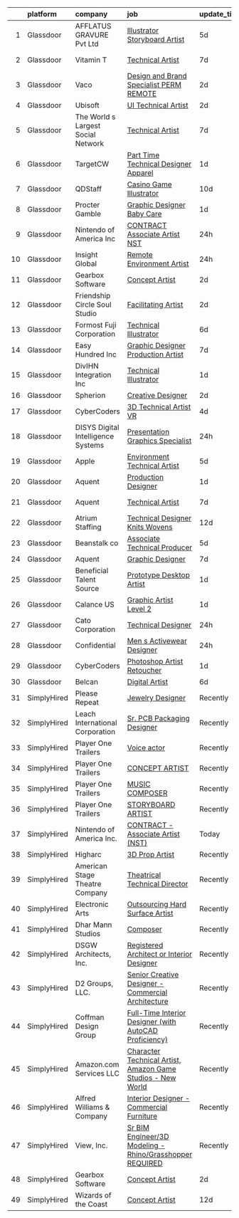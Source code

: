 

|    | platform    | company                              | job                                                                                                                                                                                                                                                                                                                                                                                                                                                                                                                                                                                                                                                                                                                                                                                                                                                                                                                                                                                                                                                                                                                                                                                                                                                                                                                                                                                                        | update_time   | location             |
|---:|:------------|:-------------------------------------|:-----------------------------------------------------------------------------------------------------------------------------------------------------------------------------------------------------------------------------------------------------------------------------------------------------------------------------------------------------------------------------------------------------------------------------------------------------------------------------------------------------------------------------------------------------------------------------------------------------------------------------------------------------------------------------------------------------------------------------------------------------------------------------------------------------------------------------------------------------------------------------------------------------------------------------------------------------------------------------------------------------------------------------------------------------------------------------------------------------------------------------------------------------------------------------------------------------------------------------------------------------------------------------------------------------------------------------------------------------------------------------------------------------------|:--------------|:---------------------|
|  1 | Glassdoor   | AFFLATUS GRAVURE Pvt Ltd             | [Illustrator Storyboard Artist](https://www.glassdoor.com/partner/jobListing.htm?pos=130&ao=1136043&s=58&guid=00000181fb799a108083b638b8cc91a7&src=GD_JOB_AD&t=SR&vt=w&ea=1&cs=1_17cdb30c&cb=1657781459942&jobListingId=1007993914012&jrtk=3-0-1g7tnj6kl2apd001-1g7tnj6l5ii3l800-c403801fa18c8bfc-)                                                                                                                                                                                                                                                                                                                                                                                                                                                                                                                                                                                                                                                                                                                                                                                                                                                                                                                                                                                                                                                                                                        | 5d            | Remote               |
|  2 | Glassdoor   | Vitamin T                            | [Technical Artist](https://www.glassdoor.com/partner/jobListing.htm?pos=114&ao=1110586&s=58&guid=00000181fb799a108083b638b8cc91a7&src=GD_JOB_AD&t=SR&vt=w&cs=1_f5612678&cb=1657781459940&jobListingId=1007988098721&cpc=B101C867B3EF2D75&jrtk=3-0-1g7tnj6kl2apd001-1g7tnj6l5ii3l800-2b2d0e60afca73cd--6NYlbfkN0DMrcEu7yrtATojKJA7cEzGQ3FdRGWLh0CZQInL4ECGI6k5tN82kdM0cJmh4vC7GgiKy1q_3WkY6rjlaNyM-NFF-LMAwy3JaJF1RGub72pDl2mIPe3VnFjQnN-fePEoO685VwMCQpqIS558ZLLcSJY-3aBIAd5h5SYR4UA-W3wwIQp5_hhTJzIt4gZZ8PQ8VoamGheHRajhRr1J6eWp-A9XdZTqwnEz_NhRC-vQx0KuZ8GpcMEX5OPUlh3hmQjUB84pd_YhGXNFd3MxZkeeGMT8tN31JOtcs1fDcItpck7KGH_XXlbs4OjjEEezcMLa5jAkHTRVSYRKDVCk1_wjwjQvC615lBlc8cNb6lMeZksI9hdvGAaf4JygfUhqVv6nEQnTm3SReNoR57jNQ4lKTx-pWfsQwHczjOk7gBSVlLIU6ONh2V5IPVpa6pjdkmP6F6nE1UOlLE4djnnU91dOpzjG9f5E1NnKKAY%3D)                                                                                                                                                                                                                                                                                                                                                                                                                                                                                                                                                                                       | 7d            | Sunnyvale, CA        |
|  3 | Glassdoor   | Vaco                                 | [Design and Brand Specialist PERM REMOTE](https://www.glassdoor.com/partner/jobListing.htm?pos=121&ao=1110586&s=58&guid=00000181fb799a108083b638b8cc91a7&src=GD_JOB_AD&t=SR&vt=w&ea=1&cs=1_177490db&cb=1657781459942&jobListingId=1007997935830&cpc=8795CF9063CD573D&jrtk=3-0-1g7tnj6kl2apd001-1g7tnj6l5ii3l800-148c79f5f75ca30b--6NYlbfkN0D_sybMACCpf9B-677oK5j6rPldVB6BlrVvFjO_o-GJZbzuF-qh4PxErFUqfUsv_6vH6YLMjT2MVS0a-HyYk0hoK6stCGS3TUAKXcUlAyI4b9KnqjYkxtKlJVmERw-1YHIn2hBS3WFWDEY9Tb7UbOUnuKvkWRKAEMg34O0YToSA9YofhFtAaf2ankOzx5KNMHEV4BtJjyuWl5aUKG4ej6oDCMbGipHy0YsqmcgQa9Ktpk0E8zNTjG-DrjnqZb5007JR2dhnniVK4ml4wUKPC4DN2I1kNxZENCShRJFYfy8oB9umJ7CbNQxlnYZVsKcGcN_7UuKvDh7TfDJild7XF3oDbXC1MYBDEOiFEE2ycX3tmNY8dF0-43Lsu05aXWTm7ssVOIR10_R8AlASAOE6ABvUo6Llyc4aQnD4Wu-V5_GmdXSZipbxDnZwyyBo5huz1Mg5JfxtN_3wH7tOSm_zUrTIwuZt5NVteEZqd4kdAecz5Lya1WU4K2BjbndqcAC5ZWIWawbFEpAXZxdBYGCmNWHeYZn6wGSmpxJ5qq5HFJBarA%3D%3D)                                                                                                                                                                                                                                                                                                                                                                                                                                                                             | 2d            | Charlotte, NC        |
|  4 | Glassdoor   | Ubisoft                              | [UI Technical Artist](https://www.glassdoor.com/partner/jobListing.htm?pos=129&ao=1136043&s=58&guid=00000181fb799a108083b638b8cc91a7&src=GD_JOB_AD&t=SR&vt=w&ea=1&cs=1_00f76edc&cb=1657781459942&jobListingId=1007998494479&jrtk=3-0-1g7tnj6kl2apd001-1g7tnj6l5ii3l800-c9b21f008b357e52-)                                                                                                                                                                                                                                                                                                                                                                                                                                                                                                                                                                                                                                                                                                                                                                                                                                                                                                                                                                                                                                                                                                                  | 2d            | Remote               |
|  5 | Glassdoor   | The World s Largest Social Network   | [Technical Artist](https://www.glassdoor.com/partner/jobListing.htm?pos=106&ao=1110586&s=58&guid=00000181fb799a108083b638b8cc91a7&src=GD_JOB_AD&t=SR&vt=w&ea=1&cs=1_e9962420&cb=1657781459939&jobListingId=1007988214695&cpc=65CC663E25211861&jrtk=3-0-1g7tnj6kl2apd001-1g7tnj6l5ii3l800-be45005c3220580c--6NYlbfkN0DSgjPPcnEdvoK3uuxfISLALE6pB1FR7YSHOr_tSg5_QGIhoz_2VqUepdcKLBLI_zQIFmzuBr9mcovwLVE3mfJFvTFbkZlfdBD4hlhWNaKe9yFOodompOemw92wYZSr-wNBPfpStAc-qIZKfOqRYm8HV8FnB3IDRCPHMH94R6wB3gHQoBxGMjKYK319yy1tsGwL-2QC1Wp3jfxMcwgOirAUZT-xD4PKW_Numkg8b-9ZBoi0151Yb75ueePUNKw-DPMnvCtMh-NCYIub_Vk94s7bU1ML1T8zbdnrhXHziNOOX8d9mSn0HACDxziCgnXhqPAH2RuzwZkTu9Qc0tbPR7ZFxBC3lh2Vi8kRYg2CTqpiPMgyPFaTYezvqvFl-FUAeTqRNfTVcsBRM4t6LYtX0-eof0LexJFRf7Tsi2-3pp9_hMoAPDb_XiSe-EzjTcYbpy2lisqoS8FZ4nzyp0uYHV66pIO5mYFt2RMrsaxaEDB9bHxftMBPdviObBJcN8QotxwLCOmpbQ3E9bikPzIxE4-GtgFm0OKzGOTqEbb3w18oRoa6-J5IAhQ4sOVQPhvMY_StCFUIxBUe_RQeKtcdHLAa)                                                                                                                                                                                                                                                                                                                                                                                                                                                                | 7d            | Houston, TX          |
|  6 | Glassdoor   | TargetCW                             | [Part Time Technical Designer  Apparel](https://www.glassdoor.com/partner/jobListing.htm?pos=115&ao=1110586&s=58&guid=00000181fb799a108083b638b8cc91a7&src=GD_JOB_AD&t=SR&vt=w&cs=1_b33507be&cb=1657781459940&jobListingId=1008001168862&cpc=FA84DF7EA1EC2398&jrtk=3-0-1g7tnj6kl2apd001-1g7tnj6l5ii3l800-21c01eebee5600a9--6NYlbfkN0A6TktYCN0VG50lat1bxG6ZYGRoV5Av1OVF6J5hGgtfkbuLupBOf1hB4AfOK0qYtBd7wMBA6CJp82nAZ4USLNujEOWFbAMOMT4KwXvPCj_gayr3iq53d8yWc5MSqcO-k2mX1sVVPtvoxxvc30eUVqePpwhLaTIaXh15vfObKKtp0A6I0ENLoFQkQlxd6W7mJDgJS3Hed41Nk6g8VYFmYUU0HnEKxCb4RHF00MuEZ2HQzDPp0E19UzAXB1nMyx0Coqn_hjx4bTODjJDIYh9tdojpTTXJJ5ZLvZJzGuKZuRD5SThJCWIgDIYceStb72ql1leK6-vG50Pik1QGPaMkpyxtQ_jRYmpQGaEg4bz_rU4pl7E3oPkuimAcuqYjrBIJpu74OZ7ZF1pH0BTJl4eaVYkD3yCV3wcgVSsWVsgbl_6ftDTFf21A8aOrGXZGqESm-j_kqbKU1aCKNXdKBkiX3R6sSdA4q3DwSUHhOaZdUwyMUm0CzPNpu6Wj4GxfEBL-SZ4BFiOSumdeijo4Wus_xydwU0eqw-7Szh_jmrrwu8KodqkGYZowsuG1VRNvWlbsm5sonjq7PqC8OsdUOnJedcdmRoqsehtGZ_l6tbs343JGs593yJ3CHyQVjbp6hF372vqw4EJQeNjLGS7rLnyrNLo3iqAPi9ONQo163-x2Hh9vlnZqzKIrXLYN-krJiF5-If0mbD26MCjauN01inyCPnrXZtGDmtG6QkY%3D)                                                                                                                                                                                                                                                                                                  | 1d            | Union City, CA       |
|  7 | Glassdoor   | QDStaff                              | [Casino Game Illustrator](https://www.glassdoor.com/partner/jobListing.htm?pos=111&ao=1110586&s=58&guid=00000181fb799a108083b638b8cc91a7&src=GD_JOB_AD&t=SR&vt=w&ea=1&cs=1_21bc68be&cb=1657781459940&jobListingId=1007979465017&cpc=FAE5E775D180B2FB&jrtk=3-0-1g7tnj6kl2apd001-1g7tnj6l5ii3l800-7b5571057083f71e--6NYlbfkN0BK9GXDcakwdiqmeo8o-2GvkYnmPkq7xevAHdeF_847qkpPJo8-WyfGxHsHPe4cA6EI7EtJnTtXxg2G6TxjzkWSjN-_eoC0CQqc2RAq2MV5g6TovBKQDk7CcqvV3amJm8rIfBPyOGl_nc6LyWzqcbr5tu7ooFcLrIX_cxWhA8bZqCmVqt4J3dHYoHArm0ibMUGKGdW3C5BTKmxLnC2sLg2uVhUxj3_JH9SZDfbxVmqbi6PTBndCK32R8EeiE_fGLj733yHIezfyUbxjIIad2CdMQKxiaWcNyVa_SfJ992LR_sOKzZhKYYZPhXrvnt0ArjquKIIpJ9Cy5Iewas8xFI8TMnFEr2eqCvzec3rY1fiGiEh6j5AL4oqUMAo6XD3zyQ1sjwRm68KMqIhJ_1le0b7Vf--6uo3kaInPyXZPpO9JhBHEUsg1LRhKkhrY4K09wfdMrIBN7lYiAXXcEnWORDhuSMAYi2CiT79U_BFHTTmbFw%3D%3D)                                                                                                                                                                                                                                                                                                                                                                                                                                                                                                                                                             | 10d           | Escondido, CA        |
|  8 | Glassdoor   | Procter   Gamble                     | [Graphic Designer   Baby Care](https://www.glassdoor.com/partner/jobListing.htm?pos=109&ao=1110586&s=58&guid=00000181fb799a108083b638b8cc91a7&src=GD_JOB_AD&t=SR&vt=w&cs=1_9b32f283&cb=1657781459939&jobListingId=1007999872401&cpc=8D52E76475A7E842&jrtk=3-0-1g7tnj6kl2apd001-1g7tnj6l5ii3l800-5f90544a953fee94--6NYlbfkN0B33zOFN8GLzgQsRxgvJtNYlcIUZ-r8_DOeeUSief12Qz55-o9dfT9UdE9sGCjMKqC_S2hf9v2i5E1YDgbxkLYuCwXFQpFHZDuULismFLY1BMfCMd-GYSNomb5Chz8T6iLNjj44dnBnObwwxx_WtCP97GMRLrbWct0Dzg9BRf2byTvzpL6CyOZFmz9wfYklVIgKtC8LQMvuJJUQm5JaBoF6jV1PLJ2PF29lt-7UBFB8moRZJrh-_hxMijAiBaubPUfJXHZoIZoSrTUzDLfWjJqWe6PYFxlyn2V_X0qj8smv0XF8eCj9ItGpXSJyjt9UCyEFX0B4b6h3-mzxmPqb4uf3XSIomeNgbfXxwqQ3_a7V1sHlSebFaRoE9EDkMz8YTMoKY1UoiTzEtIXqVGYC2IfhOoaFkTGkuCS_RwvmTii-gcmwjqIC2_Cr_5FQFUZThps14K1ZSxbiLzvTMkkJCXkV-zYSPbNwNqBBdoE7mq4s0aZVdsnywyCIgVwQVGL9ZeSQWhO7uamgiQqBSC4WdudEr6e3bJCMTjorjs-Aby2KSA%3D%3D)                                                                                                                                                                                                                                                                                                                                                                                                                                                                                             | 1d            | Cincinnati, OH       |
|  9 | Glassdoor   | Nintendo of America Inc              | [CONTRACT   Associate Artist  NST ](https://www.glassdoor.com/partner/jobListing.htm?pos=128&ao=1136043&s=58&guid=00000181fb799a108083b638b8cc91a7&src=GD_JOB_AD&t=SR&vt=w&cs=1_ad2304c8&cb=1657781459942&jobListingId=1008003518390&jrtk=3-0-1g7tnj6kl2apd001-1g7tnj6l5ii3l800-22e1e981eb315bb2-)                                                                                                                                                                                                                                                                                                                                                                                                                                                                                                                                                                                                                                                                                                                                                                                                                                                                                                                                                                                                                                                                                                         | 24h           | Redmond, WA          |
| 10 | Glassdoor   | Insight Global                       | [Remote Environment Artist](https://www.glassdoor.com/partner/jobListing.htm?pos=123&ao=1110586&s=58&guid=00000181fb799a108083b638b8cc91a7&src=GD_JOB_AD&t=SR&vt=w&cs=1_c830899a&cb=1657781459942&jobListingId=1008003310096&cpc=334ABAF5D42DC775&jrtk=3-0-1g7tnj6kl2apd001-1g7tnj6l5ii3l800-726208945e03f0f3--6NYlbfkN0BKkHZu3wF05EeDimN_p6sYpKCMArvwa95YdH7UpkaBCqc7l59ErwqcIquYO0j72pdXSvS50hkm04dqeo5gXOAhnZo_p4JB5XAoUmWHI1FvzsXiUjaJ0VFjyEdDUO5kB5Ost2qukTnE9qEDsezAyJvyN9wMvbenUziBdA3K1GgtdIzrT9MBeK2ngiENttDkNerrUYXAm6xcqCR0PNAi7Gx6HOfJh2tVzqDHZQ2ATKLDhpaFhVk3QMcbz84nduC49JuP4Cyy_aKp2UUJPc8nuv0xS7nMEqRV64vozjpfRnLIOkx9kYe7xsaTZAdPE6EF7rHxeGZXpewz9nU8R4wL8N54qSM4yx0HpOpURwWSv3ippd9HRehWjYD0L6GUYglFOAuNN9ZO-7cECxFi9Su2UUKG_smVMS489NROeNknbKEiS8o4v8cKQ-aoR4g1vapOmh4OUdF4dQE0ZF51E30_rgaFOZilo7J0VOtLcwGZKTX0oKX6yVG9zpg3)                                                                                                                                                                                                                                                                                                                                                                                                                                                                                                                                                            | 24h           | San Diego, CA        |
| 11 | Glassdoor   | Gearbox Software                     | [Concept Artist](https://www.glassdoor.com/partner/jobListing.htm?pos=127&ao=1136043&s=58&guid=00000181fb799a108083b638b8cc91a7&src=GD_JOB_AD&t=SR&vt=w&ea=1&cs=1_9ab79ef7&cb=1657781459942&jobListingId=1007998860858&jrtk=3-0-1g7tnj6kl2apd001-1g7tnj6l5ii3l800-23d94e4d67c5d3c4-)                                                                                                                                                                                                                                                                                                                                                                                                                                                                                                                                                                                                                                                                                                                                                                                                                                                                                                                                                                                                                                                                                                                       | 2d            | Frisco, TX           |
| 12 | Glassdoor   | Friendship Circle   Soul Studio      | [Facilitating Artist](https://www.glassdoor.com/partner/jobListing.htm?pos=103&ao=1110586&s=58&guid=00000181fb799a108083b638b8cc91a7&src=GD_JOB_AD&t=SR&vt=w&ea=1&cs=1_d5cc6727&cb=1657781459939&jobListingId=1007997379701&cpc=7095061949A44974&jrtk=3-0-1g7tnj6kl2apd001-1g7tnj6l5ii3l800-cd5f6426ae09bf2e--6NYlbfkN0AZiaPZyccuKjlre0e0RaBFeO48J0QExrO5hcuLctOVaIu_7Bvz8W8UOYOnx3XUNJ31wgdSvtoeeXvIxZzyZqTGxdrgCrcJVHy9sALxoqXUk9x8FcWFNXNzqSi2fRTrQ62_pavcWlSl3ZKIsgbYS5tNPu7FXYeP1obA_dE-c40LoHDPYEpMgtUU0LKUfRvJetghes4i6ceAAgbEIhiRSosUjtlrt-M38LxgSaluYmup4f6Qi-RbwmKbMe94SwDLzpqBVDHdRhyQcfjOZD5UwGfpOKBRBPjl-gv7_vQ0B0p36JhMpvs45L3pVLlf3sUr4uB7B_wNFRgU9lG_UWRO9dDtfSoaMnYY9pGdZWbSWNbTRJsS0jd8LONYtp9s7sKPRAU1XD0Pt9LEt-fKCx7u5jBd301579Y0mngdTc0HCxHtnGFT6r4C1caAlS1uz81cbFq0jW9Z0EyXFZSZbxrgtETYACFfKJqdKPkT-A-yfiQ6JfxBvPRarch1v8-UcsGRXcOPZTNZZrKnYA%3D%3D)                                                                                                                                                                                                                                                                                                                                                                                                                                                                                                                                 | 2d            | West Bloomfield, MI  |
| 13 | Glassdoor   | Formost Fuji Corporation             | [Technical Illustrator](https://www.glassdoor.com/partner/jobListing.htm?pos=101&ao=1110586&s=58&guid=00000181fb799a108083b638b8cc91a7&src=GD_JOB_AD&t=SR&vt=w&ea=1&cs=1_381840c6&cb=1657781459938&jobListingId=1007991091859&cpc=EA8E16423DBF1421&jrtk=3-0-1g7tnj6kl2apd001-1g7tnj6l5ii3l800-be6f43ec227107dc--6NYlbfkN0AO-lx13pzomzdSppJUWL3QXsQT8oyFk4U4LWH8QC50CrDq5yYFSZNdw6XhlElfAiUND0bavzWePFgmziYefkO3atJ_SwK820d2liYcoGKoeeG6kRrT4hBb3RGqlTD8Yef1Rx8AJlRd1KC1C0eqhf8Z2Rk0llX2GwWrVsQeJaCIJkOcHMTDEPiF3u3ygl1CY0JuR082dE0sncHpMOiV7rcUkQwXidCFvx04KJwfe7mF3SZRH85rUrCT1wbWzHNhELunZd5EiT81o8qq38RARAvJuSq0Y_G7E-GrngpgVj44gxaZUL8GhW9mSmePrO-YKwRniEuFYx3h4Uno9hjiDec3lvdkqgsqgpXCwo6gAJVkoUnPIrOii1Rr3vBj_Afwcrhx5XGqwAyzpeNYoMvEs7kGngp8nCeiyK9fc3Ql6DWiNVWbAQ-A9qrZu806RPNIVXjV6J9Wax7KEXmJ3y98XbkEzrUAPm3gw_sqJHHXWJ4kEzS0x3d7dCwuinP9uiOJGMc%3D)                                                                                                                                                                                                                                                                                                                                                                                                                                                                                                                                             | 6d            | Woodinville, WA      |
| 14 | Glassdoor   | Easy Hundred Inc                     | [Graphic Designer Production Artist](https://www.glassdoor.com/partner/jobListing.htm?pos=113&ao=1110586&s=58&guid=00000181fb799a108083b638b8cc91a7&src=GD_JOB_AD&t=SR&vt=w&ea=1&cs=1_c8afb40b&cb=1657781459940&jobListingId=1007987716739&cpc=654405A9B1E0A9F5&jrtk=3-0-1g7tnj6kl2apd001-1g7tnj6l5ii3l800-a1f175cb8d761c99--6NYlbfkN0DzFcgFZSW24QBnmHK7x-Aatnd7JHF6x6XqYmHmLEvBNkdR6SQ0tPXIJmjP1lIiGSMwFfdYZ2cYvsSFVRrF3aIGUU-nUlUv-UyUk-GcDHtQ9aXwm6bmv-DYK32QO1p2F-sx24LRq5lcPYiyuNXVAsoBV6_ZvOnvooVGoTtSQOYiMGodAavZQKnXQ-aKdeU9LRfYGZ7ZpbIKK5eJ0duts2EYapOEUqh6QwZqkTM_1rULWGnBVpwl3VAWUZoE42KHQ7oeRcGHZb19c_HvUDIaFXv9vwK-sL23OQSSrWuhBQuuwgidxelo79D0Fz0sYKMClu80XGdNBCmAbrym59aqAYUsFqThcLzjazYuSBa7Y1LKDN9pSQgwaHNqazp6rmxEWPs1GRW4xhbbTqZmGiTrmPmemd7k1BZAY741L6ck1HNI9QjA9GrOCZ_B5GnZO9voVYuqPRtPuRVhp64dOVjPCxmNyNOhm1xQBNWkede0_OuO3_JNJEPcY9ZpNxp9en2e_gPwTs6o2HfsNw%3D%3D)                                                                                                                                                                                                                                                                                                                                                                                                                                                                                                                  | 7d            | Flushing, NY         |
| 15 | Glassdoor   | DivIHN Integration  Inc              | [Technical Illustrator](https://www.glassdoor.com/partner/jobListing.htm?pos=120&ao=1110586&s=58&guid=00000181fb799a108083b638b8cc91a7&src=GD_JOB_AD&t=SR&vt=w&ea=1&cs=1_7ca4fdf8&cb=1657781459941&jobListingId=1008000881895&cpc=F41FEAB56D215062&jrtk=3-0-1g7tnj6kl2apd001-1g7tnj6l5ii3l800-263830ea0527805f--6NYlbfkN0BJ3u6qF2wc9ICgZlvsKuNbbLBNkh5ZBfvXb2PoA2N6Q167jZcvFJgUYQitahDww1sPyhY9J4F5fVG0-EcXe7EMRIe2lOqsDNCPRSJau29SHMfl5D-smmK8dudRqLpxtjh2kZGpJfyucjqj3KvnYnats8zgReXKnu5lE7loRJgY3KYQcRyJkr9Fnts5MDoHXMT00hbhUkzYZeCeTnSZd8Bdxp9xab2wpJcQ0F5mkKC2AJ91-uEWIOEYtHPCF2CFO4K6NjWOG_4TfG1qIN-ihQupY9xX2wixTY0WtZVIP_pBRVDWAqVDN5YNi5l2Ho_VacMTQHQmyiFdG8aHLGCObvxxIxsQan5BeNEFVcwNnwyL-N9dbvRZhdQwV1C18cHT4WSndFsPg5QEtkL3k0i9l9Hpo67AsxOU-UHdUDhSqbBr2tByc_Q09JQGjTux0JfEZanTlFnYXhj9uibACXuYQLsUiqg6SQFdWKS4ouBX4WCiSIufAstNKEOPOR1hTT8bqgLxV6V_ETP8BA%3D%3D)                                                                                                                                                                                                                                                                                                                                                                                                                                                                                                                               | 1d            | Woodridge, IL        |
| 16 | Glassdoor   | Spherion                             | [Creative Designer](https://www.glassdoor.com/partner/jobListing.htm?pos=116&ao=1110586&s=58&guid=00000181fb799a108083b638b8cc91a7&src=GD_JOB_AD&t=SR&vt=w&ea=1&cs=1_a0738025&cb=1657781459941&jobListingId=1007997451737&cpc=B101C867B3EF2D75&jrtk=3-0-1g7tnj6kl2apd001-1g7tnj6l5ii3l800-1e1398609a68b71d--6NYlbfkN0BpNZHkGCYrNx41be8qaaTe0TzeBrdPS_PZvndxEDoRqCuH3CNcO_WgIxvH872q8BXocWzhpZ2eRKqkciQtsNBTawKLGBCPr2cWDGwrhQ-bf1cswthjJFSiqlVhhCMNwL2HoaXnVr_hlWdlAjgOm77T8-YWdXZWO3viAo31AQo78StG72DOM7TWp8lqTKskptDBqxGfABrEx1Eemyvj5gGOZ58IfMUYCc5rzUiywQd5_sELyK0mjAqIKnq3UfaGGLKV7Dq6jDm2RG14rccv89P8WCgH1xv1uvPtAWgc-FnY8YUAmJK3tntCJmjmsZFNLIxwPDV8NVNjJJ6pnrwwGGLxVOkQ48912kXvXq0Sau_16wthXZtO1qMgwi4nN_7vMLOr9hfvvrn7N6Q6tPbOkFO11delmigTeiOhh2mqzFxWgrxnsALqLS99Q1CrccGQftJf920Xjt9M2IZ4Ev77X0FgLf5PN-1bXsxJIZaViJqSMavuV1Z3sSnNy62ZPOfv6yo%3D)                                                                                                                                                                                                                                                                                                                                                                                                                                                                                                                                                 | 2d            | Lebanon, IN          |
| 17 | Glassdoor   | CyberCoders                          | [3D Technical Artist  VR ](https://www.glassdoor.com/partner/jobListing.htm?pos=119&ao=1110586&s=58&guid=00000181fb799a108083b638b8cc91a7&src=GD_JOB_AD&t=SR&vt=w&ea=1&cs=1_7228ed73&cb=1657781459941&jobListingId=1007994356771&cpc=47CFDC01B3F81FAC&jrtk=3-0-1g7tnj6kl2apd001-1g7tnj6l5ii3l800-81909a56da560e1a--6NYlbfkN0CpFJQzrgRR8WqXWK1qKKEqALWJw739KlKqr2H-MSI4eoBlI4EFrmor2FYZMP3muM12TYa1eX62swvXEeq4nrrl_O48pUSHCzMWorBrUHdO3dmXeBwNPvP1YCeUluWuCkOJLYQ1GkfuaYcxlurM4I7ZVAHQdtntRuelsu4Ey0_roQmnblgmpEEusD2YPbIDTpy0Oho2CFT9QrXLphwCaEDx4bqSJGB6wYIVheHghW84_-GRWpvH5IN9h0YEsIReztGJIo_byPZUDuaeR4q5FAL5Zfxbvx4674rDlbHIW8A_mpSX3IxxaY3XItjAMg6P7YkeiuuoWXI8MiRORyOoxeYuPqSnmPRFEb3CUj5egFHWCPCzXLsTSlhIx2yO8WpbLG4drq3erbj17wiNwMBt3oHftITHfiHAHjH7p6Imhu_IxVGMT7hNmMFaqk4D_TeykzrtYmshVQlxd7An5KaHI_cmQ2uoimP3Bq6uoMfF0Eim4D5ZkaGvNGiAqx0QfGDO9HPrD9fKQ9PIBsTyCdWu-FTnJfxclhu5_tHqvwoQ_bfqYQEdAwZkRunIbtX2aIRk649Oln8dL41IU4KnQ6BHWRlb4vMpahTyP2NjxfEz7rrlRikMhPxejEkPOd_zgpqgKmSg8TwgLel8nyMcUddUZVHwT5TqRSZY-s_xAw3gHDnoPxxXmevJ1y6rlgZpVnunErt0c8pGqCoNAM7iPL6VcCLX2220uVO74q1Zy-55oIQyW4nap91MH-jO9TvNEWDTrij2tJZGPYv8K2FYB7Bt3tysPvNNZHrFRYbHyVxtXzzEMxtotuHol1-4z9K-4JkkewwCBaSCvzY2l0tfLrg6xFyCZThAPRm05LLlPM2O-TyMU1prAdX2r5Ktt9uQLVZ4k-yuYhkoU6pHUmd9NkHehKWrdyNwrGynoTplvdgLLWUrZKKnfITPBFGri1XblRFk868jNilUEElep9AecdnyUVGNICTTbaOXpR_Y3TnaXmFbMw%3D%3D)                            | 4d            | Venice, CA           |
| 18 | Glassdoor   | DISYS   Digital Intelligence Systems | [Presentation Graphics Specialist](https://www.glassdoor.com/partner/jobListing.htm?pos=124&ao=1110586&s=58&guid=00000181fb799a108083b638b8cc91a7&src=GD_JOB_AD&t=SR&vt=w&ea=1&cs=1_a0355a4c&cb=1657781459942&jobListingId=1008003233970&cpc=FD1C1DA32C38CFA7&jrtk=3-0-1g7tnj6kl2apd001-1g7tnj6l5ii3l800-76012916379b3504--6NYlbfkN0BTYkY06FZEdAAtNWO-eDAfNklmfZymsMF6eFRONl7rAMN5x_2sHrqXfWPo9rHDxSOuPzv0ZHb0hzpRLzf4mGerdNPXh2bIxxjm1L_vld7fYPAPUtOxAJ2YNzr6X1DcHlv18KUBDL2ZInepgZ0a0l376ZCvv4q7l8qIHs6_WwlK4pmZONn7c9-Pejp1XDcuYN6C1k8HueE7MLowOOfCnFRVYBmDdNICigQbSIn8Lt4Fwdnd0XwEA5e6vg8Y89kV_D4rzRK-7DYmTzOVmiOm3t-G2MEn0yUaOsiHH2epF9ZYTkShF_bkCARKG7Gk2ZpimTQyIbh5gQbweGHsx8gDqOPcWs3quMBjzTBYfnp8S3d_Lb93I9HGo71wDrpWsFhcNLRgpf6A7rqN7JIiMnCs5ORYI1z4ENCKap7UrGso8ptfwmhDPcWNPyeH58vyrU_86BQSn0oWLHTTXZu3tn6Tku8IKEpdUKIVR_fwbO6oMqKG5R43Wy-jW5EwC4QH67I0E_8fNVvOcLMQvSnsae1USskL)                                                                                                                                                                                                                                                                                                                                                                                                                                                                                                                | 24h           | New York, NY         |
| 19 | Glassdoor   | Apple                                | [Environment Technical Artist](https://www.glassdoor.com/partner/jobListing.htm?pos=104&ao=1110586&s=58&guid=00000181fb799a108083b638b8cc91a7&src=GD_JOB_AD&t=SR&vt=w&cs=1_fc0f4e95&cb=1657781459938&jobListingId=1007993991310&cpc=F41FEAB56D215062&jrtk=3-0-1g7tnj6kl2apd001-1g7tnj6l5ii3l800-fcf15d6e75ddb4fb--6NYlbfkN0BvKrLyj5gPmtZO9T8euul8TCxuuKNOtzRJOomxnwSEodTz2Bc-sPZl5OJ9R4TJsNcmDZ0l2LB6DrSnwurn1K0vJ4iTjl9QW1JhBWTF0sXP1R9ts6Ae-JoDFyTmVPZfYj5lbR6qxK1JlFKY1Gwlbcyi0vLO8WwnTX4dOHZ3APzh0hGjvZOIBkaY9atFAJOKRv-qLy6MDbeTDyJEJHgI90jJkjOKxG-JUPLcEawDIDVrOo20rKX-c35Rl64pNX_NF-RqFwFbeFCFb1qabkD3mmH17okhM8CYoUJYWQSkkb-OdrXsc85GwXJ1Nriu4cyKGsgr6QuCvzB569Wsq3bZbBGaADdeouqgNI0WEV5wuChtSCpsHLVeqUt91AlDG0_9KAKZ4CSOsTE1gpT9uZUrOwhffSrbNZR27Sia8UM0dQebCLHO50uyiMoYtnWQGINTCgI1stow2g5m1Erw7h02Y6PNghxpU-7_9n2ecuMrg0414oYxhU92l7hLEjU96zOmxan_kIBuywuuet9oygaQxUIYyfHlSqoJ8ncpB9FFq6rc2_CmKKLcbS9AKe47Ft1_P-aKm6-fNzFzwexQhGLpstrJ7qFTY7qeHoqR3qr8H9-6z_AenlMPetf86fN-DfHs0qfmX7DSPufsWz03k4wDxDsiH22Bm_9ZNPQpl5_qOgl1gCJGgZtIXLcZdugaRTVKzaD_WESZb633XOb38LXo-bUdxD41Fhy7Lnbrzix9KkIsexBRwp8OGgJeF6cpEqu0TOeCn1hjDivhRjMy34dLDSNRxSNB3rhnCyzFzvqJam8ugGA_SiIR3oudCuv9viGCPBrRUQ4hxwtcqvict7A3_diAkwExYPzMmI6Fy-9y3XVP_8mP2lu3JOricVtugfb80iYCMdFfcYApQJ0sPT78jkmWzwM6UrqXAgr-g53mGlHlBDyn58VrkpUW2nTn0M8VCVylNQUhv3dVHQ%3D%3D)                                                             | 5d            | Culver City, CA      |
| 20 | Glassdoor   | Aquent                               | [Production Designer](https://www.glassdoor.com/partner/jobListing.htm?pos=122&ao=1110586&s=58&guid=00000181fb799a108083b638b8cc91a7&src=GD_JOB_AD&t=SR&vt=w&cs=1_760e0602&cb=1657781459942&jobListingId=1008001116189&cpc=32EE424DE2B657EB&jrtk=3-0-1g7tnj6kl2apd001-1g7tnj6l5ii3l800-690ea9a160405fa7--6NYlbfkN0DMrcEu7yrtATojKJA7cEzGQ3FdRGWLh0CZQInL4ECGI9gD0Wolx9R2v-Aex0-GK05W53OkiJifQxlRavF4jv6APzz-RK37WNysVXED3ZYFun9U7efaEyA0TQ9uauy9vzrdJYvjMG3TgDS4jSgzLd0D2qTawX-pzCyzLkwH6byobj02Ab-nK0ONatTAtEVXnJOSn50M1uOA20jqoXgH0jeWmnDwEuJ6GttSJuf8ZU_zMcZssHtQZlWpX44mSdnSHhSq_t5Lr0q-SVGb5p-vtxkFf07FqA7JRfUqjnkKEPmx1q6RDiaZvXqer9y3pqfNTKe7Cxk_WnzaKwOa4VNPSuRVkKO0m_FmCEW7SGsniqq9SOxDoa5CrU2eLeHrFSAEA939GBKkKr8XVua6vm58uOqb2frOuWXa4nnqbzT2KBWPSdKjXr6ICUG0z0CbkLNXXrmSiz8AAtkbCg%3D%3D)                                                                                                                                                                                                                                                                                                                                                                                                                                                                                                                                                                                                      | 1d            | Austin, TX           |
| 21 | Glassdoor   | Aquent                               | [Technical Artist](https://www.glassdoor.com/partner/jobListing.htm?pos=110&ao=1110586&s=58&guid=00000181fb799a108083b638b8cc91a7&src=GD_JOB_AD&t=SR&vt=w&cs=1_a7004d32&cb=1657781459940&jobListingId=1007987529256&cpc=D2F1DE17EE1F43B9&jrtk=3-0-1g7tnj6kl2apd001-1g7tnj6l5ii3l800-0f80ce9de65ae140--6NYlbfkN0DMrcEu7yrtATojKJA7cEzGQ3FdRGWLh0CZQInL4ECGI9gD0Wolx9R2v-Aex0-GK06FwClXS21Zeo-jUYyPMhNF8AfWcWf9-vdKsC-nJ5kZtI18OgUyh8ClzkWlD743XY0hWpKEYLEV2ixJ6py4X1HGlX7qQYN53uIYP-Rz3KvnmavtI4tTREyzjjruE9vs2V-8Wvym6nus_K2APZzbrzMn0LY16vDzUi7a7v0IgfkyG6wAhyvmIv0Udh4bJkjMy8aNlWw0e-LKZ1piLj2z2jNV6_U9aszHqdETPDkUA4hXmuA7ukzfyC3JgS9T_QkVN6ONmJFNVhRc-BkulaamV8ezY8-LtLenYjEG0un-S_564LXDiUyJhPxeAJ1XZCiWG7wA6LUe-7Buo5Qs1bfifCqDSSGnKMPUXM483lRyf1BOMhcn4j1DHOELWw85NV7cPrKGU2H7dh2nIw%3D%3D)                                                                                                                                                                                                                                                                                                                                                                                                                                                                                                                                                                                                         | 7d            | Sunnyvale, CA        |
| 22 | Glassdoor   | Atrium Staffing                      | [Technical Designer Knits   Wovens](https://www.glassdoor.com/partner/jobListing.htm?pos=126&ao=1110586&s=58&guid=00000181fb799a108083b638b8cc91a7&src=GD_JOB_AD&t=SR&vt=w&ea=1&cs=1_24a67753&cb=1657781459942&jobListingId=1007978041469&cpc=AC285F3A3ECA6BB0&jrtk=3-0-1g7tnj6kl2apd001-1g7tnj6l5ii3l800-fc1c52c2fad47e07--6NYlbfkN0AJVhJRw9wUHBCF8R8adMoLXwMaKLwknIknnYTuOdK23DV61sywQ-0esZH64X1fzYdfb2m7Tctt8zyG_FB2cMjaerGczXg3lLpPB0Hz3EgX0I7OgGkkqKdCl1DqbovBMivB_HbBCuLtjwjN3eZbfHgfk5wLgNOyPV44v4osLnnwHsdxRIZT1cvaVo9mwQKxOLAaFwoieNc-82aZEbSNeJfdPX2B1zrfIKQi5tRsKAq0zuz8lwiIPDLqoxxf-U1n-zLSMlyT67HIeyQh0uRNUDsSEQgiQnZv7s8X3miMVO9N4vrfVHSnzFIkkULjaLF-bgwG-PWYVhT4eUqY66OclL_E6-4Du-vcqNQ4ZLcI7Cyafy433s8FywJfdG_kxD04YkjY-Vk7Hcf6yOX_RKUbT1oOtDYJ6LbqXiLvlq6WnxXNNBfecGrK9y8I91dTcxndJqcjMOSB0_nevYybWMvVf58GWHy2NjLfSUZ4IgpAdzVyo8NK1TUgE-z4TpMA9dmLPzZXRaiYRAYnYnTJ1OLCJGIadXvNTFf4xJamsQvY2lqiWS06-1nDZMjsnZm07XgXbmI35K72z_M5pDIpcz5iZxNsBSpYky3R4BQEFrbke_oJUmh2IG71rWC3ObGc_e_peOUgc06i6lT8zmqcEnedoXwYORSEY-02JyW2fFrGBXpizxoiZVJwHqj1HxrHT5_IHcDDswLcvUxfGbFmIZ6XG8QC6wMJg9yv6RVBjtVpgg7nLEV6wxFNgCqF4CgA-hO9etQ9RaVT4pRMgTgNirQcOPhi_7J0i8m8QtqRjauYsWcTyRmFgaIOmhELfNKW7LZTaedwnAGdEipcbUKI7feDUUJA73gHkXdhzRxy56cPmj5XnLQ3SytubAHSqesnsCghcwJqpEOX-VCsxg80m4qnXH2JKp4P8c0BiG_hshB0TamQZUFwIvCJ9lymjM7asmQiTYX4xusTWrqEr9pFQf-TKa2jAT0Bd1C_sUETKB4Q1xSXYOJQI_DWM63zdqUstOEDVjw%3D) | 12d           | New York, NY         |
| 23 | Glassdoor   | Beanstalk co                         | [Associate Technical Producer](https://www.glassdoor.com/partner/jobListing.htm?pos=107&ao=1110586&s=58&guid=00000181fb799a108083b638b8cc91a7&src=GD_JOB_AD&t=SR&vt=w&ea=1&cs=1_747f850b&cb=1657781459940&jobListingId=1007993269645&cpc=4B86475FAF393599&jrtk=3-0-1g7tnj6kl2apd001-1g7tnj6l5ii3l800-551491fbcef1d8e4--6NYlbfkN0D4nuovUOU2dPryPr7-xanE7ZFWASvaSyNm3BqXIbrO0tXTBO69MzMFvYIyQ63zXfXy-aVDgzQ9M-ePciMJEQHK3LC6YK8ObdjZVng3UXp57u7vx4YNpbT4ZSTWAqst3zTGnScCrcvBwHcck2Zi-ZTnvKtjzWLN4PVkOshtLXHqO56_vmKSJahWCuTQvnMWXbeGaJlx636XTa9UcFoeJxm5RdON4nILynd6hQvGRM2V7ZS3ARAvkgteUnXEQD4PeQjMOyKVL2-qO-2oeFU6zIziUXb71UFnDa4BGvXQMOyRDiYLz5AlvytFChNqLnQZpqqMVW93ihO2XbiX-nY4LGI8S9hIqVyV0F_YqmQJ7PR7Ckq2zlo6xm6_LKAKCg9wollOP8zFU70Ck5mQzADR9I3n4-KSsA-ngM3VZuzv6M5L4te1TQuYCoRiDy9R_1NZwGnW1NYzZcqi4xOZTDLDs_P3uLLZ-LXShwDiHXNXkive2zpbDVzP1qCmzHUsusF2x87i3M71VSxpLw%3D%3D)                                                                                                                                                                                                                                                                                                                                                                                                                                                                                                                        | 5d            | Remote               |
| 24 | Glassdoor   | Aquent                               | [Graphic Designer](https://www.glassdoor.com/partner/jobListing.htm?pos=118&ao=1110586&s=58&guid=00000181fb799a108083b638b8cc91a7&src=GD_JOB_AD&t=SR&vt=w&cs=1_48f2c81f&cb=1657781459941&jobListingId=1007988996665&cpc=A65DF3A704A48F9B&jrtk=3-0-1g7tnj6kl2apd001-1g7tnj6l5ii3l800-d52aca7df62de0a8--6NYlbfkN0DMrcEu7yrtATojKJA7cEzGQ3FdRGWLh0CZQInL4ECGI9gD0Wolx9R2v-Aex0-GK042anucAX0UHAFAOZzfrb71RaUo5kU5NRbNy-NsEMl1LCrzajUtzA10UAE84u9e-MwLM1_TYh0_bh1m7rzdxuUI1PJE0uGSyUy0yJb0OhvDaS-yLS73cc2XUi4w78Lf6SNU-8FoFGR0fbQ6mDnCkSN7gVfy3l1x8i3pwMB2PrT9wk52nT-SMbbYkA403gCVd0yAwbyxgbwlnZ1OuvaTj5TB8HYUTg0tuTLjvmTjemGa12N4L0IcOGFmj6E3y5bfFUjVFCRpzUXd3mg5qLYp8PdJpJMRVELuIKVk00ukNLSzRSiRC7hZrWfRYye5xpjkc5t75KgSTGvSE5rXKor-wWGn6DHy5gu8ZUmH7Pynkr_6JUs5HgHKoKaV1gHNtWK_jhFS0riXwiahxQ%3D%3D)                                                                                                                                                                                                                                                                                                                                                                                                                                                                                                                                                                                                         | 7d            | Atlanta, GA          |
| 25 | Glassdoor   | Beneficial Talent Source             | [Prototype Desktop Artist](https://www.glassdoor.com/partner/jobListing.htm?pos=108&ao=1110586&s=58&guid=00000181fb799a108083b638b8cc91a7&src=GD_JOB_AD&t=SR&vt=w&cs=1_b56ba99b&cb=1657781459939&jobListingId=1008001637494&cpc=59DF70BB7E75A6DF&jrtk=3-0-1g7tnj6kl2apd001-1g7tnj6l5ii3l800-7f50689c469237e0--6NYlbfkN0AuhMS17X8qDQgSFY53OCYF05qBxLRTaploO0eM6EHxbaQUKNnYp8slaIx7hJrW9lsmFhHbhcoO4ps20gYaHlSafQPlh2g9mX5p5gPQqYyy6HF9nYXTC_2J2hoIgHQsbeb-WLvb0yhwF1A5eBaT71AbudzdnsBCO7GkYq_GBmykXgtN0AOCt6l6DIy6_QPM9w_ooqtijV_oJV4U3SxYwCl5eI6KreXfqP8sUQbjiOmlVSt-rIRrdxw87reGTmYeSkXQVutQ1jZ4D7yRHJmlghRHnEJV5__rVBEEy-8u4kQ1UDIQ90h6S6WjwXzQ60bmuRYydJGoRMlt-XuHS8ngX5s0oXU2elzr2HdW5isqgfSH4gneeT-p1EArIx_y75876Yl9rtnqBLGB1t0IA5C-2muHk0tb0E7-tuTGP7p1Da6VR-9s9pG-WEHSgyPvUCnTbI-QWKR2kovlU0xn4L-pDt971bBqoneXb9YCFrOpZmcthiMR8Lg0r_M8hDl7go0O8ezclB1J-oUEl9CmDPTDeJ0GWd0Mmq1KblvIFQqcpxkEMQ%3D%3D)                                                                                                                                                                                                                                                                                                                                                                                                                                                                                                 | 1d            | Atlanta, GA          |
| 26 | Glassdoor   | Calance US                           | [Graphic Artist   Level 2](https://www.glassdoor.com/partner/jobListing.htm?pos=117&ao=1110586&s=58&guid=00000181fb799a108083b638b8cc91a7&src=GD_JOB_AD&t=SR&vt=w&cs=1_0345974c&cb=1657781459941&jobListingId=1008000436324&cpc=4F748F1840550ABC&jrtk=3-0-1g7tnj6kl2apd001-1g7tnj6l5ii3l800-0979ac1442974e48--6NYlbfkN0CUxI4io42tSS62xnL00SrXi2yJmCzdJxEKcpG7rurhb5FjF5g-iXmZ-gZhXzl9I00N-YXvwLDh1e9ktqmCFrOkBjRJWeWgzcQ1OfTq0jG7v2Kkp7A29Ym4HY3LwObaBSQfdZxHj3OIJv5sOueFLXujq6lM2F7iOFibx5n8_eyHN-2NaSp5z8efqQJ7azAn6DhDUjOxhKIBwf8fwshJpPcpA6V07WNp3SkrIM69SNtIvI5nrEN3G_XoNr8CeJj6JhrtorpxUYetpP8xeHNTjPcHyGlr6qRCJVQARFijqnLKxYZRwkl5p4nRT59rhDDXAKpseSk-dcgg783T9vDBsEjn5RKuCKWp2RMa42m12t0vBGpmqoMNlmS5Zo2G59dcE2pVhh9ntcZ7l2LB-FbtnvPY8IGfnrpUsWvElGccn6f9og5kfzmjAFP6EtgU9fE843tseahMPbpypwtiTTbf8T5MkbS74_TS-Fo72MSBrmDH_l7bcIq8uSGDZcYtJrrA8MBS_x-78QuUb4HJcEv7cco0l8rYQPzsJSRzMD3XE95a4vHnBO9TDenVUq6nwHIPHNJXs_n3u4TdDVx997d7PcEJktbq5R8ljUU%3D)                                                                                                                                                                                                                                                                                                                                                                                                                                               | 1d            | Hartford, CT         |
| 27 | Glassdoor   | Cato Corporation                     | [Technical Designer](https://www.glassdoor.com/partner/jobListing.htm?pos=102&ao=1110586&s=58&guid=00000181fb799a108083b638b8cc91a7&src=GD_JOB_AD&t=SR&vt=w&ea=1&cs=1_dfa2ee70&cb=1657781459939&jobListingId=1008003121204&cpc=275B60D2C545FCD5&jrtk=3-0-1g7tnj6kl2apd001-1g7tnj6l5ii3l800-54a39bf160ad0a16--6NYlbfkN0Ct3M3m9Ud2tRSZuHYvn4SP67sswXNI9WBB58kn5xwxAUXlFgyh4lcHR4lKXZUlDjx7_hsZom1CaEi77VKFlAgqpakvmdQX441aGTX9zEO-prXVaVI4Lgv0ZSM1PTS3h4MwLPllnF3jIOIWeruoWrc_1J4d26q_-RVMHM5hgsOIFQ8qggmwEGhQPriMtQc2tfOt5y4bB_8qQ4x_ifBM3Gcl9UmGrJ85KF4Z4Dinx3c-A3KiQ1q-SwNPzx8I3kgNS1E-4xEgr3ss1zI7Tg9EtcM1lG5TYRAWqzA0I9GgiexGBdjmbl7bmS1Q4nFtRAKxIRdSjRVO9W5g67_vmNY-M7YqcECWvUDV084jbRKThXfPZvqAUFh4W8VanNy1yAofE9MdqayPHBiE0W484_7SogkRr8_eIt3shet8s_IsQzrpEckqPh3rlHF__4po_CtnWbg3Iypmqabv98qbyj_Cb-WEecb5q75OTc0y92mr6naWDbhe8UT7ldSGqfR-_4vYn6byaYitwRzihEk9I3rfM0C3)                                                                                                                                                                                                                                                                                                                                                                                                                                                                                                                              | 24h           | Charlotte, NC        |
| 28 | Glassdoor   | Confidential                         | [Men s Activewear Designer](https://www.glassdoor.com/partner/jobListing.htm?pos=105&ao=1110586&s=58&guid=00000181fb799a108083b638b8cc91a7&src=GD_JOB_AD&t=SR&vt=w&ea=1&cs=1_2a205d91&cb=1657781459939&jobListingId=1008002889792&cpc=973E6D846143997F&jrtk=3-0-1g7tnj6kl2apd001-1g7tnj6l5ii3l800-964ec4fa7361b527--6NYlbfkN0BONnTet2bFqUSPP_aycs2aNzSezRAxZR8saQG05REFq-LpkPY1sUwGFL_gFhEDWHHuVwPeJJPnj6SZYVCJmfS-X20dLtVO21fO5RjNLtbfsvD1B3-OqvrQ1VN5XSM__UJAZ1BETL97paN52iF3XM59-tpECWQDPUCr2E5nq3j35fibuomx7d8A2Omo_n4rmMuvGqTt9HDl9tXULShDmyi8_31x9rB2scFKjATtImjymH-4-w9C_PZhAD5_tHZyo3zKbVf0U7IWtDu9ppNRz69y0d3FeXwsTI8dEI3tmESsT5yCvMrMQT79IjMnJkc5__y24N0OL3bZxIK1zqEiIJzrazuuu35tPgGT6L24xvnK0tQCeaOGdwKoYtF3uyHBEqtUecuk5v-EfqgYYiubOIzXQ57OwTXSpWE_ld-sJ05QdjhKcLE8MUpOy0_KaE1yMCSzupkJc5Bjop4llCAwHP1J4Jmo2w4gsFeFLmkfHkxegflfHjPRA7y80EX4XqhUfEnmJk0PSb4rBg%3D%3D)                                                                                                                                                                                                                                                                                                                                                                                                                                                                                                                           | 24h           | New York, NY         |
| 29 | Glassdoor   | CyberCoders                          | [Photoshop Artist   Retoucher](https://www.glassdoor.com/partner/jobListing.htm?pos=112&ao=1110586&s=58&guid=00000181fb799a108083b638b8cc91a7&src=GD_JOB_AD&t=SR&vt=w&ea=1&cs=1_38477c04&cb=1657781459940&jobListingId=1008000452519&cpc=F4EED0218A761C36&jrtk=3-0-1g7tnj6kl2apd001-1g7tnj6l5ii3l800-040362a2ceb0b947--6NYlbfkN0CpFJQzrgRR8WqXWK1qKKEqALWJw739KlKqr2H-MSI4eoBlI4EFrmor2FYZMP3muM3Wp3RyH9ty9RuFWmQrNcnq26aGWc8itbTQkmkYhbThLTSnyaAK_jgAPSo1YmRg3caYdBWzHig17VEnf7BABWL312oxsKIrgEs6Yb6NmHnlf5Qz18gundIW9EkQakLWYTr8q_hSi-lCUnadcU_T5KnTJNxBAzNyUhfnl8Os3oO1dqL534YliDD5Juxc2Zo-0toZAxmjWPEoBf8nJCKkQbC1GXsGIqdC_-zGkhWO-qN5_QxECe-0kpCelMPTELsVm18mZ0MxFlXmwiQNm6-UU8R8AdD2LsWJ6CgtguwW2qFomsI4FXQxFEkOB3fNLZZRb1AKkaIDWprMyR5Ru9rIqLgM1XOITISv0PxrUJmP8J3o02KhQF_sJxel2o1QNWC0BQcndInxM0yiNo3ZELGvy9O2LwEsxeRszjIos1neHqB-TIiB_RHeK7QpNNfZ_x0Uzz4FeEOxwBGH9vPnMwM1d756xhTKj_OD28EKtfOg3RpNPUd3w7KZRfDMjw7mJYBQ6Z0cJetdIV1wqRxG0cXDe1KrmgGrkgdnlYt_Dqb0nQ7V8lIQbK7nxPyoV_UjXzEJ0GRp8vn0hq57TYNh5yPr6NImypErt-7Uy-OqE_s3p0PUSJysckS2d0HLSXC2UDn82Hh2FRn4jrscYgFyd1_n_HTiYShUSz5MzNm73C-JBlRXXcxDYvqqMN_IIwAebGaZraQPcwDbETN2Ao6Z3766Ucfb4H43G6mprlBxTy2ThIgdwXUcyTQeDEsSG9WgXbYuywxa2pqaKlL1ihOjwftdHb3FKJR6YVPc80tfJobcJ1Pd0CC2PA77213825AK9QgvmdkiWdfHi-ydJ4MmIvjchvzsRmQUZIwKeJCLEmqqEjllXRATPoefWXYNIncQVLnj74-ufe8Sc-LRcvasZgpinpW98cD5QPKUqXw%3D)                                      | 1d            | Reston, VA           |
| 30 | Glassdoor   | Belcan                               | [Digital Artist](https://www.glassdoor.com/partner/jobListing.htm?pos=125&ao=1110586&s=58&guid=00000181fb799a108083b638b8cc91a7&src=GD_JOB_AD&t=SR&vt=w&ea=1&cs=1_34e296bd&cb=1657781459942&jobListingId=1007991346109&cpc=F41FEAB56D215062&jrtk=3-0-1g7tnj6kl2apd001-1g7tnj6l5ii3l800-ac22876eb5717e2e--6NYlbfkN0DXzDzZ1Oulz9LSjzVbF8otUHEujJfFPwzVdyJWZPnyGI22NnYhDilAQDacru4S89UEpEawjz4B8P0KaO3Kl8xnLvaX5uZ2svd3LZVV5ZPZ4ekZ40MkFNKG9RH43SGyGBucAh03N58HDKI2vG_dpHTctnTmNR9bQgSSk4wm8RIUQpM6DQ_9OtS2m0t3LKDVGVkKfWAvTzoJh4_z77_bzR0SorKC1cMVUsoSGD2rpwvjrhW3XkpTdyDhtViga58wyNyU0nPZJDNTLDJ7I01CzeCyVMIhnJXgL7y8V0m_6RD86y4iYEKhSwUObzpswe53aNI3dXZjE6QVQM4knIr1ka04BanjZBMxjcFKNrpY_Q2HkBnsLAyCzTEOY9oYoR6dnA4-c6ZL1HorMnKVlKkhEY9GeVvvy3zeu4tTyOBMVRhCqmEqxFWhIJHMoubdAcqrtjTXTQpgByM7aGi7o-G1ztb5xvkSw1aRKwkZ60FCqagkaXAIMDfCk0vqCzF0AAwc_7nd2yPottl89PwHrfhUtrhtHI6cmTnSsmDXZTuu6_AJI-8w9VyLQup0tSrv9t8Y8W3hFqlL0OHDsd8sQMwDNJl8mtrFqE1coKBK4Gu6HJuogGYzmN2AXNAawxJCKZtWSEQJOauLKYl4h-yQ6370ElPf7pDLD4MI73TbFUDOl-xcstlwurbWh-mRk3kxpIjFJd9oVUNjGKFK4xnstwuCkf6v9w64FzT0RCo4WmCG9PEyVnPw_yE9bHCkJ2obl-Jpzghlk7vRdNW2KKT-sAQkFiDujoi8f66cp7X1MeYGdAjanQ%3D%3D)                                                                                                                                                                                                                                      | 6d            | Seattle, WA          |
| 31 | SimplyHired | Please Repeat                        | [Jewelry Designer](https://www.simplyhired.com/job/eqZCp6OfNkzHjWHDgEBQI63qXFou3CrkdCXbqkZ5LvGMGU5X4HWy4Q?q=technical+artist)                                                                                                                                                                                                                                                                                                                                                                                                                                                                                                                                                                                                                                                                                                                                                                                                                                                                                                                                                                                                                                                                                                                                                                                                                                                                              | Recently      | Sunrise, FL          |
| 32 | SimplyHired | Leach International Corporation      | [Sr. PCB Packaging Designer](https://www.simplyhired.com/job/CY_L3ifU6jHJIruCEt2By_gDJBLASOEM4rp4V4wOYWCvOYRfJANygg?q=technical+artist)                                                                                                                                                                                                                                                                                                                                                                                                                                                                                                                                                                                                                                                                                                                                                                                                                                                                                                                                                                                                                                                                                                                                                                                                                                                                    | Recently      | Buena Park, CA       |
| 33 | SimplyHired | Player One Trailers                  | [Voice actor](https://www.simplyhired.com/job/spDD-EJ3TjYBjE8eMRZ9eEmKaVlWQD6z3yRQeU5qhxOkgExTKczNWQ?q=technical+artist)                                                                                                                                                                                                                                                                                                                                                                                                                                                                                                                                                                                                                                                                                                                                                                                                                                                                                                                                                                                                                                                                                                                                                                                                                                                                                   | Recently      | Bellingham, WA       |
| 34 | SimplyHired | Player One Trailers                  | [CONCEPT ARTIST](https://www.simplyhired.com/job/NHSymmraphyw8uHdSkV5Et_VVAdt0q4UIaYh_zD91KukT2nlM8P-Uw?q=technical+artist)                                                                                                                                                                                                                                                                                                                                                                                                                                                                                                                                                                                                                                                                                                                                                                                                                                                                                                                                                                                                                                                                                                                                                                                                                                                                                | Recently      | Bellingham, WA       |
| 35 | SimplyHired | Player One Trailers                  | [MUSIC COMPOSER](https://www.simplyhired.com/job/Q15JfoKbrkv-b2B-w2mK05CTMp4EFK54X0BEOiWYbh53jaGHY360RA?q=technical+artist)                                                                                                                                                                                                                                                                                                                                                                                                                                                                                                                                                                                                                                                                                                                                                                                                                                                                                                                                                                                                                                                                                                                                                                                                                                                                                | Recently      | Bellingham, WA       |
| 36 | SimplyHired | Player One Trailers                  | [STORYBOARD ARTIST](https://www.simplyhired.com/job/WsM3HESh11erc7gbrwmB9wOuLc4G8EpuzkIDIBZRmQv2tJ5MIdyzZQ?q=technical+artist)                                                                                                                                                                                                                                                                                                                                                                                                                                                                                                                                                                                                                                                                                                                                                                                                                                                                                                                                                                                                                                                                                                                                                                                                                                                                             | Recently      | Bellingham, WA       |
| 37 | SimplyHired | Nintendo of America Inc.             | [CONTRACT - Associate Artist (NST)](https://www.simplyhired.com/job/jz_chis8vNlChKhg0vtJIKQo_nM1MiVfAlwJyWxG_0Sqt_r6pCLAHg?q=technical+artist)                                                                                                                                                                                                                                                                                                                                                                                                                                                                                                                                                                                                                                                                                                                                                                                                                                                                                                                                                                                                                                                                                                                                                                                                                                                             | Today         | Redmond, WA          |
| 38 | SimplyHired | Higharc                              | [3D Prop Artist](https://www.simplyhired.com/job/2hWZmhNdJcZ4fP95gMDCgSCok6Ej5-cSQZmp0SVIeGlr0-ONZVaJLg?q=technical+artist)                                                                                                                                                                                                                                                                                                                                                                                                                                                                                                                                                                                                                                                                                                                                                                                                                                                                                                                                                                                                                                                                                                                                                                                                                                                                                | Recently      | Remote               |
| 39 | SimplyHired | American Stage Theatre Company       | [Theatrical Technical Director](https://www.simplyhired.com/job/2zONV2Ez58OOf4ANBXBafqWCXem7d1n8IpMnfkLli7xthWfXG4XWRw?q=technical+artist)                                                                                                                                                                                                                                                                                                                                                                                                                                                                                                                                                                                                                                                                                                                                                                                                                                                                                                                                                                                                                                                                                                                                                                                                                                                                 | Recently      | Saint Petersburg, FL |
| 40 | SimplyHired | Electronic Arts                      | [Outsourcing Hard Surface Artist](https://www.simplyhired.com/job/RmQuzXa51WP0kFupLKQtXNwsdjC3JWQW3KW6lm6ltaLNdzhrZ95i3w?q=technical+artist)                                                                                                                                                                                                                                                                                                                                                                                                                                                                                                                                                                                                                                                                                                                                                                                                                                                                                                                                                                                                                                                                                                                                                                                                                                                               | Recently      | Marina del Rey, CA   |
| 41 | SimplyHired | Dhar Mann Studios                    | [Composer](https://www.simplyhired.com/job/ZB_CaDWShcP3YG5ieYwZ6V9PCkGln389G2Qs6kl93PpbThhAYaRPFQ?q=technical+artist)                                                                                                                                                                                                                                                                                                                                                                                                                                                                                                                                                                                                                                                                                                                                                                                                                                                                                                                                                                                                                                                                                                                                                                                                                                                                                      | Recently      | Burbank, CA          |
| 42 | SimplyHired | DSGW Architects, Inc.                | [Registered Architect or Interior Designer](https://www.simplyhired.com/job/zhDBR90v1tL0BYtP-qYay76bxoCjnW4YC1NEmtPQvMFPKYcPwL6Hgg?q=technical+artist)                                                                                                                                                                                                                                                                                                                                                                                                                                                                                                                                                                                                                                                                                                                                                                                                                                                                                                                                                                                                                                                                                                                                                                                                                                                     | Recently      | Minnesota            |
| 43 | SimplyHired | D2 Groups, LLC.                      | [Senior Creative Designer - Commercial Architecture](https://www.simplyhired.com/job/Yzphuvu4v4KIeGAg97r-GC4K2aaGuq7WuIAfSSpOBYl9P_dmzDtnLw?q=technical+artist)                                                                                                                                                                                                                                                                                                                                                                                                                                                                                                                                                                                                                                                                                                                                                                                                                                                                                                                                                                                                                                                                                                                                                                                                                                            | Recently      | King of Prussia, PA  |
| 44 | SimplyHired | Coffman Design Group                 | [Full-Time Interior Designer (with AutoCAD Proficiency)](https://www.simplyhired.com/job/Xx7hJsbn6OIObeoohRD70Y4VdH0y_sC279UDSdlsem1MGWNh8Uj_rg?q=technical+artist)                                                                                                                                                                                                                                                                                                                                                                                                                                                                                                                                                                                                                                                                                                                                                                                                                                                                                                                                                                                                                                                                                                                                                                                                                                        | Recently      | Naples, FL           |
| 45 | SimplyHired | Amazon.com Services LLC              | [Character Technical Artist, Amazon Game Studios - New World](https://www.simplyhired.com/job/zDohhebiV9XLgmYUjEReRMrbv1UYRE5aAIxSB7WhLQ88sYkk8gpGIg?q=technical+artist)                                                                                                                                                                                                                                                                                                                                                                                                                                                                                                                                                                                                                                                                                                                                                                                                                                                                                                                                                                                                                                                                                                                                                                                                                                   | Recently      | Remote               |
| 46 | SimplyHired | Alfred Williams & Company            | [Interior Designer - Commercial Furniture](https://www.simplyhired.com/job/hCKRF2iusRetU5KFSkdmgQlX7W00Um1nOkkg1ElGV0mKaHyzrtphQQ?q=technical+artist)                                                                                                                                                                                                                                                                                                                                                                                                                                                                                                                                                                                                                                                                                                                                                                                                                                                                                                                                                                                                                                                                                                                                                                                                                                                      | Recently      | Nashville, TN        |
| 47 | SimplyHired | View, Inc.                           | [Sr BIM Engineer/3D Modeling - Rhino/Grasshopper REQUIRED](https://www.simplyhired.com/job/r-EMDI_VtGPS56wqXDwIvVVf9Wc0_fV24JlkHogXp_SHsFRKSxtw7Q?q=technical+artist)                                                                                                                                                                                                                                                                                                                                                                                                                                                                                                                                                                                                                                                                                                                                                                                                                                                                                                                                                                                                                                                                                                                                                                                                                                      | Recently      | Milpitas, CA         |
| 48 | SimplyHired | Gearbox Software                     | [Concept Artist](https://www.simplyhired.com/job/zm_GLgZZuFF002QCrAeJCjw_ZqLtY96Khw2P1rCnOnLcRNk6Jgl8aA?q=technical+artist)                                                                                                                                                                                                                                                                                                                                                                                                                                                                                                                                                                                                                                                                                                                                                                                                                                                                                                                                                                                                                                                                                                                                                                                                                                                                                | 2d            | Frisco, TX           |
| 49 | SimplyHired | Wizards of the Coast                 | [Concept Artist](https://www.simplyhired.com/job/SjBy94XLfKSxTwcGCahgwVIgrHuwesBu7OeojswSGXPBUuUrIw-Qug?q=technical+artist)                                                                                                                                                                                                                                                                                                                                                                                                                                                                                                                                                                                                                                                                                                                                                                                                                                                                                                                                                                                                                                                                                                                                                                                                                                                                                | 12d           | Bellevue, WA         |